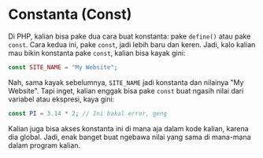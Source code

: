 # Constanta (Const)

Di PHP, kalian bisa pake dua cara buat konstanta: pake `define()` atau pake `const`. Cara kedua ini, pake `const`, jadi lebih baru dan keren. Jadi, kalo kalian mau bikin konstanta pake `const`, kalian bisa kayak gini:

```php
const SITE_NAME = "My Website";
```

Nah, sama kayak sebelumnya, `SITE_NAME` jadi konstanta dan nilainya "My Website". Tapi inget, kalian enggak bisa pake `const` buat ngasih nilai dari variabel atau ekspresi, kaya gini:

```php
const PI = 3.14 * 2; // Ini bakal error, geng
```

Kalian juga bisa akses konstanta ini di mana aja dalam kode kalian, karena dia global. Jadi, enak banget buat ngebawa nilai yang sama di mana-mana dalam program kalian.
